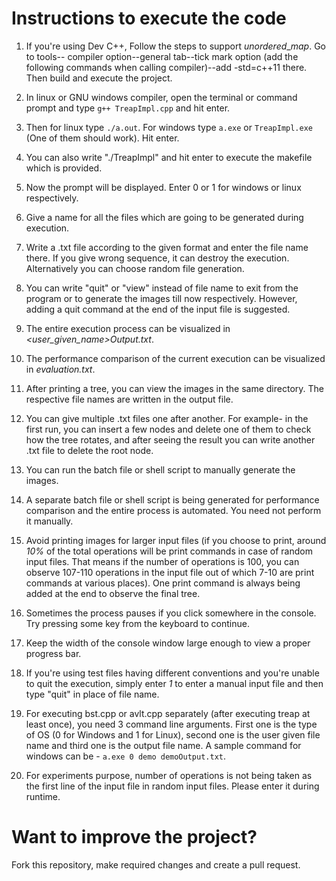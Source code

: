 # Instructions to execute the code

1. If you're using Dev C++, Follow the steps to support $unordered\_map$. Go to tools-- compiler option--general tab--tick mark option (add the following commands when calling compiler)--add -std=c++11 there. Then build and execute the project.

2. In linux or GNU windows compiler, open the terminal or command prompt and type ```g++ TreapImpl.cpp``` and hit enter.

3. Then for linux type ```./a.out```. For windows type ```a.exe``` or ```TreapImpl.exe``` (One of them should work). Hit enter.

4. You can also write "./TreapImpl" and hit enter to execute the makefile which is provided.

5. Now the prompt will be displayed. Enter 0 or 1 for windows or linux respectively.

6. Give a name for all the files which are going to be generated during execution.

7. Write a .txt file according to the given format and enter the file name there. If you give wrong sequence, it can destroy the execution. Alternatively you can choose random file generation.

8. You can write "quit" or "view" instead of file name to exit from the program or to generate the images till now respectively. However, adding a quit command at the end of the input file is suggested.

9. The entire execution process can be visualized in _\<user\_given\_name\>Output.txt_.

10. The performance comparison of the current execution can be visualized in _evaluation.txt_.

11. After printing a tree, you can view the images in the same directory. The respective file names are written in the output file.

12. You can give multiple .txt files one after another. For example- in the first run, you can insert a few nodes and delete one of them to check how the tree rotates, and after seeing the result you can write another .txt file to delete the root node.

13. You can run the batch file or shell script to manually generate the images.

14. A separate batch file or shell script is being generated for performance comparison and the entire process is automated. You need not perform it manually.

15. Avoid printing images for larger input files (if you choose to print, around _10\%_ of the total operations will be print commands in case of random input files. That means if the number of operations is 100, you can observe 107-110 operations in the input file out of which 7-10 are print commands at various places). One print command is always being added at the end to observe the final tree.

16. Sometimes the process pauses if you click somewhere in the console. Try pressing some key from the keyboard to continue.

17. Keep the width of the console window large enough to view a proper progress bar.

18. If you're using test files having different conventions and you're unable to quit the execution, simply enter _1_ to enter a manual input file and then type "quit" in place of file name.

19. For executing bst.cpp or avlt.cpp separately (after executing treap at least once), you need 3 command line arguments. First one is the type of OS (0 for Windows and 1 for Linux), second one is the user given file name and third one is the output file name. A sample command for windows can be - ```a.exe 0 demo demoOutput.txt```.

20. For experiments purpose, number of operations is not being taken as the first line of the input file in random input files. Please enter it during runtime.

# Want to improve the project?

Fork this repository, make required changes and create a pull request.